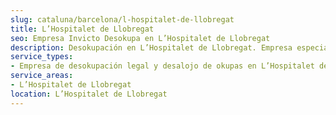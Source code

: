 ```yaml
---
slug: cataluna/barcelona/l-hospitalet-de-llobregat
title: L’Hospitalet de Llobregat
seo: Empresa Invicto Desokupa en L’Hospitalet de Llobregat
description: Desokupación en L’Hospitalet de Llobregat. Empresa especializada en okupas. Mediación legal y desalojo express. Presupuesto gratuito.
service_types:
- Empresa de desokupación legal y desalojo de okupas en L’Hospitalet de Llobregat
service_areas:
- L’Hospitalet de Llobregat
location: L’Hospitalet de Llobregat
---
```

